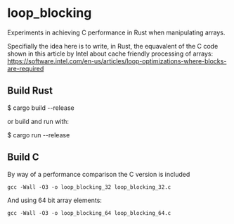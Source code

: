 # loop_blocking
Experiments in achieving C performance in Rust when manipulating arrays.

Specifially the idea here is to write, in Rust, the equavalent of the C code shown in this article by Intel
about cache friendly processing of arrays: https://software.intel.com/en-us/articles/loop-optimizations-where-blocks-are-required

## Build Rust

   $ cargo build --release

or build and run with:

   $ cargo run --release

## Build C

By way of a performance comparison the C version is included

    gcc -Wall -O3 -o loop_blocking_32 loop_blocking_32.c

And using 64 bit array elements:

    gcc -Wall -O3 -o loop_blocking_64 loop_blocking_64.c




